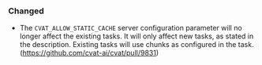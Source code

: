 ### Changed

- The `CVAT_ALLOW_STATIC_CACHE` server configuration parameter
  will no longer affect the existing tasks. It will only affect new tasks, 
  as stated in the description. Existing tasks will use chunks as 
  configured in the task.
  (<https://github.com/cvat-ai/cvat/pull/9831>)

